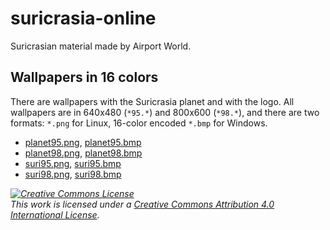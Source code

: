 # suricrasia-online
Suricrasian material made by Airport World.

## Wallpapers in 16 colors

There are wallpapers with the Suricrasia planet and with the logo. All wallpapers are in 640x480 (`*95.*`) and 800x600 (`*98.*`), and there are two formats: `*.png` for Linux, 16-color encoded `*.bmp` for Windows.

- [planet95.png](planet95.png), [planet95.bmp](planet95.bmp)
- [planet98.png](planet98.png), [planet98.bmp](planet98.bmp)
- [suri95.png](suri95.png), [suri95.bmp](suri95.bmp)
- [suri98.png](suri98.png), [suri98.bmp](suri98.bmp)

*<a rel="license" href="http://creativecommons.org/licenses/by/4.0/"><img alt="Creative Commons License" style="border-width:0" src="https://i.creativecommons.org/l/by/4.0/88x31.png" /></a><br />This work is licensed under a <a rel="license" href="http://creativecommons.org/licenses/by/4.0/">Creative Commons Attribution 4.0 International License</a>.*
